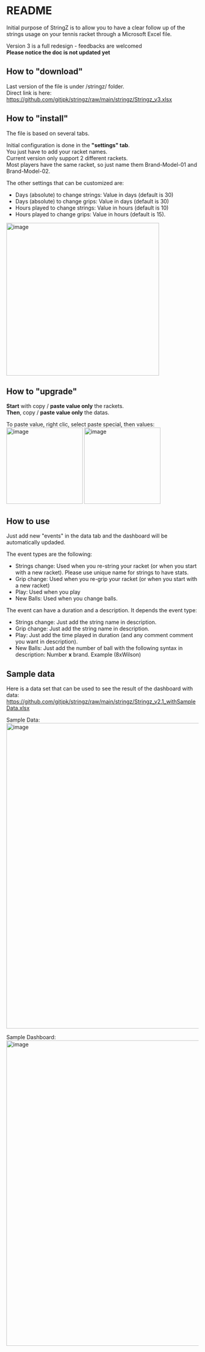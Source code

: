# README

Initial purpose of StringZ is to allow you to have a clear follow up of the strings usage on your tennis racket through a Microsoft Excel file.

Version 3 is a full redesign - feedbacks are welcomed<br>
<b>Please notice the doc is not updated yet</b><br>

## How to "download"

Last version of the file is under /stringz/ folder.<br>
Direct link is here: https://github.com/gitjpk/stringz/raw/main/stringz/Stringz_v3.xlsx

## How to "install"

The file is based on several tabs.

Initial configuration is done in the **"settings" tab**.<br>
You just have to add your racket names.<br>
Current version only support 2 different rackets.<br>Most players have the same racket, so just name them Brand-Model-01 and Brand-Model-02.

The other settings that can be customized are:
- Days (absolute) to change strings: Value in days (default is 30)
- Days (absolute) to change grips: Value in days (default is 30)
- Hours played to change strings: Value in hours (default is 10)
- Hours played to change grips: Value in hours (default is 15).

<img width="400" alt="image" src="https://user-images.githubusercontent.com/26025150/211674094-1533c2d7-532d-4139-811c-3da62f672fc9.png">

## How to "upgrade"

<b>Start</b> with copy / <b>paste value only</b> the rackets.<br>
<b>Then</b>, copy / <b>paste value only</b> the datas.

To paste value, right clic, select paste special, then values:<br>
<img width="200" alt="image" src="https://user-images.githubusercontent.com/26025150/212340255-841f82c9-a8a2-4d54-a741-8f03613833e5.png">
<img width="200" alt="image" src="https://user-images.githubusercontent.com/26025150/212339673-205192ec-8586-42e8-93f2-dae86bdead85.png">


## How to use

Just add new "events" in the data tab and the dashboard will be automatically updaded.

The event types are the following:
- Strings change: Used when you re-string your racket (or when you start with a new racket). Please use unique name for strings to have stats.
- Grip change: Used when you re-grip your racket (or when you start with a new racket)
- Play: Used when you play
- New Balls: Used when you change balls.

The event can have a duration and a description. It depends the event type:
- Strings change: Just add the string name in description.
- Grip change: Just add the string name in description.
- Play: Just add the time played in duration (and any comment comment you want in description).
- New Balls: Just add the number of ball with the following syntax in description: Number <b>x</b> brand. Example (8xWilson)

## Sample data

Here is a data set that can be used to see the result of the dashboard with data:<br>
https://github.com/gitjpk/stringz/raw/main/stringz/Stringz_v2.1_withSampleData.xlsx

Sample Data:<br>
<img width="800" alt="image" src="https://user-images.githubusercontent.com/26025150/211761245-46893991-bca1-4cab-862d-ce51ee19dd1b.png">

Sample Dashboard:<br>
<img width="800" alt="image" src="https://user-images.githubusercontent.com/26025150/211760889-577c026f-6c01-4c39-8e41-ca2521405e19.png">

